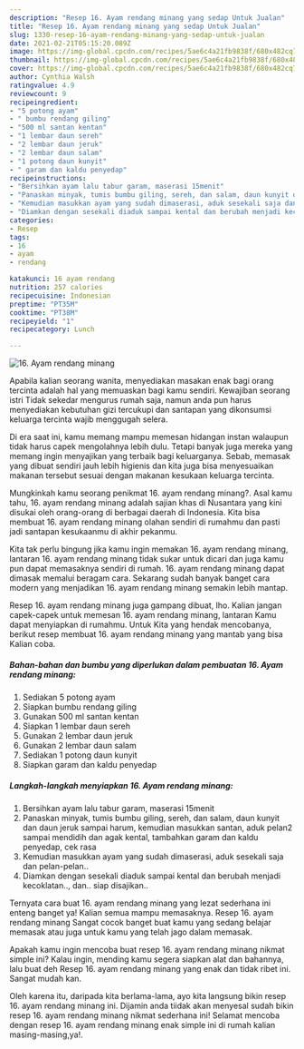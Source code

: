 ```yaml
---
description: "Resep 16. Ayam rendang minang yang sedap Untuk Jualan"
title: "Resep 16. Ayam rendang minang yang sedap Untuk Jualan"
slug: 1330-resep-16-ayam-rendang-minang-yang-sedap-untuk-jualan
date: 2021-02-21T05:15:20.089Z
image: https://img-global.cpcdn.com/recipes/5ae6c4a21fb9838f/680x482cq70/16-ayam-rendang-minang-foto-resep-utama.jpg
thumbnail: https://img-global.cpcdn.com/recipes/5ae6c4a21fb9838f/680x482cq70/16-ayam-rendang-minang-foto-resep-utama.jpg
cover: https://img-global.cpcdn.com/recipes/5ae6c4a21fb9838f/680x482cq70/16-ayam-rendang-minang-foto-resep-utama.jpg
author: Cynthia Walsh
ratingvalue: 4.9
reviewcount: 9
recipeingredient:
- "5 potong ayam"
- " bumbu rendang giling"
- "500 ml santan kentan"
- "1 lembar daun sereh"
- "2 lembar daun jeruk"
- "2 lembar daun salam"
- "1 potong daun kunyit"
- " garam dan kaldu penyedap"
recipeinstructions:
- "Bersihkan ayam lalu tabur garam, maserasi 15menit"
- "Panaskan minyak, tumis bumbu giling, sereh, dan salam, daun kunyit dan daun jeruk sampai harum, kemudian masukkan santan, aduk pelan2 sampai mendidih dan agak kental, tambahkan garam dan kaldu penyedap, cek rasa"
- "Kemudian masukkan ayam yang sudah dimaserasi, aduk sesekali saja dan pelan-pelan.."
- "Diamkan dengan sesekali diaduk sampai kental dan berubah menjadi kecoklatan.., dan.. siap disajikan.."
categories:
- Resep
tags:
- 16
- ayam
- rendang

katakunci: 16 ayam rendang 
nutrition: 257 calories
recipecuisine: Indonesian
preptime: "PT35M"
cooktime: "PT38M"
recipeyield: "1"
recipecategory: Lunch

---
```



![16. Ayam rendang minang](https://img-global.cpcdn.com/recipes/5ae6c4a21fb9838f/680x482cq70/16-ayam-rendang-minang-foto-resep-utama.jpg)

Apabila kalian seorang wanita, menyediakan masakan enak bagi orang tercinta adalah hal yang memuaskan bagi kamu sendiri. Kewajiban seorang istri Tidak sekedar mengurus rumah saja, namun anda pun harus menyediakan kebutuhan gizi tercukupi dan santapan yang dikonsumsi keluarga tercinta wajib menggugah selera.

Di era  saat ini, kamu memang mampu memesan hidangan instan walaupun tidak harus capek mengolahnya lebih dulu. Tetapi banyak juga mereka yang memang ingin menyajikan yang terbaik bagi keluarganya. Sebab, memasak yang dibuat sendiri jauh lebih higienis dan kita juga bisa menyesuaikan makanan tersebut sesuai dengan makanan kesukaan keluarga tercinta. 



Mungkinkah kamu seorang penikmat 16. ayam rendang minang?. Asal kamu tahu, 16. ayam rendang minang adalah sajian khas di Nusantara yang kini disukai oleh orang-orang di berbagai daerah di Indonesia. Kita bisa membuat 16. ayam rendang minang olahan sendiri di rumahmu dan pasti jadi santapan kesukaanmu di akhir pekanmu.

Kita tak perlu bingung jika kamu ingin memakan 16. ayam rendang minang, lantaran 16. ayam rendang minang tidak sukar untuk dicari dan juga kamu pun dapat memasaknya sendiri di rumah. 16. ayam rendang minang dapat dimasak memalui beragam cara. Sekarang sudah banyak banget cara modern yang menjadikan 16. ayam rendang minang semakin lebih mantap.

Resep 16. ayam rendang minang juga gampang dibuat, lho. Kalian jangan capek-capek untuk memesan 16. ayam rendang minang, lantaran Kamu dapat menyiapkan di rumahmu. Untuk Kita yang hendak mencobanya, berikut resep membuat 16. ayam rendang minang yang mantab yang bisa Kalian coba.

<!--inarticleads1-->

##### Bahan-bahan dan bumbu yang diperlukan dalam pembuatan 16. Ayam rendang minang:

1. Sediakan 5 potong ayam
1. Siapkan  bumbu rendang giling
1. Gunakan 500 ml santan kentan
1. Siapkan 1 lembar daun sereh
1. Gunakan 2 lembar daun jeruk
1. Gunakan 2 lembar daun salam
1. Sediakan 1 potong daun kunyit
1. Siapkan  garam dan kaldu penyedap




<!--inarticleads2-->

##### Langkah-langkah menyiapkan 16. Ayam rendang minang:

1. Bersihkan ayam lalu tabur garam, maserasi 15menit
1. Panaskan minyak, tumis bumbu giling, sereh, dan salam, daun kunyit dan daun jeruk sampai harum, kemudian masukkan santan, aduk pelan2 sampai mendidih dan agak kental, tambahkan garam dan kaldu penyedap, cek rasa
1. Kemudian masukkan ayam yang sudah dimaserasi, aduk sesekali saja dan pelan-pelan..
1. Diamkan dengan sesekali diaduk sampai kental dan berubah menjadi kecoklatan.., dan.. siap disajikan..




Ternyata cara buat 16. ayam rendang minang yang lezat sederhana ini enteng banget ya! Kalian semua mampu memasaknya. Resep 16. ayam rendang minang Sangat cocok banget buat kamu yang sedang belajar memasak atau juga untuk kamu yang telah jago dalam memasak.

Apakah kamu ingin mencoba buat resep 16. ayam rendang minang nikmat simple ini? Kalau ingin, mending kamu segera siapkan alat dan bahannya, lalu buat deh Resep 16. ayam rendang minang yang enak dan tidak ribet ini. Sangat mudah kan. 

Oleh karena itu, daripada kita berlama-lama, ayo kita langsung bikin resep 16. ayam rendang minang ini. Dijamin anda tiidak akan menyesal sudah bikin resep 16. ayam rendang minang nikmat sederhana ini! Selamat mencoba dengan resep 16. ayam rendang minang enak simple ini di rumah kalian masing-masing,ya!.


